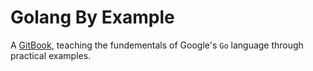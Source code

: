 # Golang By Example

A [GitBook](https://www.gitbook.io), teaching the fundementals of Google's `Go` language through practical examples.

